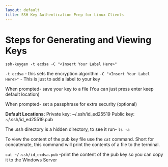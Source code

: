 ```yaml
---
layout: default
title: SSH Key Authentication Prep for Linux Clients
---
```


# Steps for Generating and Viewing Keys

`ssh-keygen -t ecdsa -C "<Insert Your Label Here>"`

`-t ecdsa` - this sets the encryption algorithm
`-C "<Insert Your Label Here>"` - This is just to add a label to your key

When prompted- save your key to a file (You can just press enter keep default location)

When prompted- set a passphrase for extra security (optional)

**Default Locations:**
	Private key: ~/.ssh/id_ed25519
	Public key: ~/.ssh/id_ed25519.pub

The .ssh directory is a hidden directory, to see it run- `ls -a`

To view the content of the pub key file use the `cat` command. Short for concatenate, this command will print the contents of a file to the terminal.

`cat ~/.ssh/id_ecdsa.pub` -print the content of the pub key so you can copy it to the Windows Server
